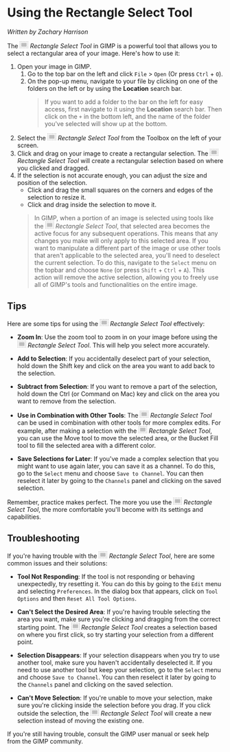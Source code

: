 # Using the Rectangle Select Tool

*Written by Zachary Harrison*

The ![RectangleSelectTool.PNG](../images/RectangleSelectTool.PNG) *Rectangle Select Tool* in GIMP is a powerful tool that allows you to select a rectangular area of your image. Here's how to use it:

1. Open your image in GIMP.
   1. Go to the top bar on the left and click `File` > `Open` (Or press `Ctrl` + `O`). 
   2. On the pop-up menu, navigate to your file by clicking on one of the folders on the left or by using the **Location** search bar.
        > If you want to add a folder to the bar on the left for easy access, first navigate to it using the **Location** search bar. Then click on the `+` in the bottom left, and the name of the folder you've selected will show up at the bottom.
2. Select the ![RectangleSelectTool.PNG](../images/RectangleSelectTool.PNG) *Rectangle Select Tool* from the Toolbox on the left of your screen. 
3. Click and drag on your image to create a rectangular selection. The ![RectangleSelectTool.PNG](../images/RectangleSelectTool.PNG) *Rectangle Select Tool* will create a rectangular selection based on where you clicked and dragged.
4. If the selection is not accurate enough, you can adjust the size and position of the selection. 
   - Click and drag the small squares on the corners and edges of the selection to resize it.
   - Click and drag inside the selection to move it.
   > In GIMP, when a portion of an image is selected using tools like the ![RectangleSelectTool.PNG](../images/RectangleSelectTool.PNG) *Rectangle Select Tool*, that selected area becomes the active focus for any subsequent operations. This means that any changes you make will only apply to this selected area. If you want to manipulate a different part of the image or use other tools that aren't applicable to the selected area, you'll need to deselect the current selection. To do this, navigate to the `Select` menu on the topbar and choose `None` (or press `Shift` + `Ctrl` + `A`). This action will remove the active selection, allowing you to freely use all of GIMP's tools and functionalities on the entire image.

## Tips 

Here are some tips for using the ![RectangleSelectTool.PNG](../images/RectangleSelectTool.PNG) *Rectangle Select Tool* effectively:

- **Zoom In**: Use the zoom tool to zoom in on your image before using the ![RectangleSelectTool.PNG](../images/RectangleSelectTool.PNG) *Rectangle Select Tool*. This will help you select more accurately.

- **Add to Selection**: If you accidentally deselect part of your selection, hold down the Shift key and click on the area you want to add back to the selection.

- **Subtract from Selection**: If you want to remove a part of the selection, hold down the Ctrl (or Command on Mac) key and click on the area you want to remove from the selection.

- **Use in Combination with Other Tools**: The ![RectangleSelectTool.PNG](../images/RectangleSelectTool.PNG) *Rectangle Select Tool* can be used in combination with other tools for more complex edits. For example, after making a selection with the ![RectangleSelectTool.PNG](../images/RectangleSelectTool.PNG) *Rectangle Select Tool*, you can use the Move tool to move the selected area, or the Bucket Fill tool to fill the selected area with a different color.

- **Save Selections for Later**: If you've made a complex selection that you might want to use again later, you can save it as a channel. To do this, go to the `Select` menu and choose `Save to Channel`. You can then reselect it later by going to the `Channels` panel and clicking on the saved selection.

Remember, practice makes perfect. The more you use the ![RectangleSelectTool.PNG](../images/RectangleSelectTool.PNG) *Rectangle Select Tool*, the more comfortable you'll become with its settings and capabilities.

## Troubleshooting

If you're having trouble with the ![RectangleSelectTool.PNG](../images/RectangleSelectTool.PNG) *Rectangle Select Tool*, here are some common issues and their solutions:

- **Tool Not Responding**: If the tool is not responding or behaving unexpectedly, try resetting it. You can do this by going to the `Edit` menu and selecting `Preferences`. In the dialog box that appears, click on `Tool Options` and then `Reset All Tool Options`.

- **Can't Select the Desired Area**: If you're having trouble selecting the area you want, make sure you're clicking and dragging from the correct starting point. The ![RectangleSelectTool.PNG](../images/RectangleSelectTool.PNG) *Rectangle Select Tool* creates a selection based on where you first click, so try starting your selection from a different point.

- **Selection Disappears**: If your selection disappears when you try to use another tool, make sure you haven't accidentally deselected it. If you need to use another tool but keep your selection, go to the `Select` menu and choose `Save to Channel`. You can then reselect it later by going to the `Channels` panel and clicking on the saved selection.

- **Can't Move Selection**: If you're unable to move your selection, make sure you're clicking inside the selection before you drag. If you click outside the selection, the ![RectangleSelectTool.PNG](../images/RectangleSelectTool.PNG) *Rectangle Select Tool* will create a new selection instead of moving the existing one.

If you're still having trouble, consult the GIMP user manual or seek help from the GIMP community.